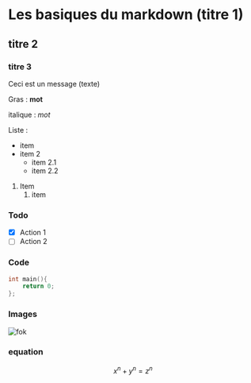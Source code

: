 # Les basiques du markdown (titre 1)

## titre 2

### titre 3
Ceci est un message (texte)  

Gras : **mot**

italique : *mot*

Liste : 
- item
- item 2
  - item 2.1
  - item 2.2

    
1. Item
    1. item

### Todo
-[X] Action 1
-[ ] Action 2

### Code
```c
int main(){
    return 0; 
};
```

### Images

![fok](https://picsum.photos/id/1084/536/354?grayscale)

### equation 

$$ x^n +y^n = z^n $$

